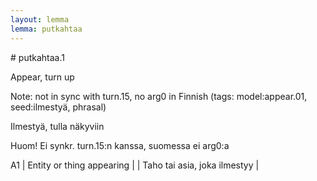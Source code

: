 ```yaml
---
layout: lemma
lemma: putkahtaa
---
```


<div class="sense">
# <span class="sensename">putkahtaa.1</span>

<span class="description">Appear, turn up</span>

Note: not in sync with turn.15, no arg0 in Finnish (tags: model:appear.01, seed:ilmestyä, phrasal)

<span class="description">Ilmestyä, tulla näkyviin</span>

Huom! Ei synkr. turn.15:n kanssa, suomessa ei arg0:a

A1 | Entity or thing appearing |   | Taho tai asia, joka ilmestyy |  

</div>

